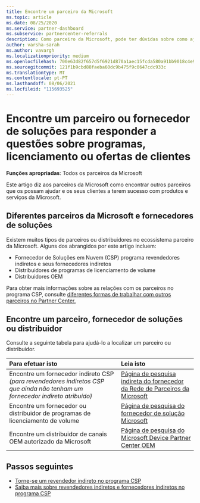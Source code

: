 ```yaml
---
title: Encontre um parceiro da Microsoft
ms.topic: article
ms.date: 08/25/2020
ms.service: partner-dashboard
ms.subservice: partnercenter-referrals
description: Como parceiro da Microsoft, pode ter dúvidas sobre como ajudar os seus clientes ou programas específicos. Encontre outros parceiros que possam ajudar.
author: varsha-sarah
ms.author: vavargh
ms.localizationpriority: medium
ms.openlocfilehash: 700e63d82f657d5f6921d870a1aec15fcda580a91bb9018c4e9261e6b2f92bd7
ms.sourcegitcommit: 121f1b9cbd88faeba60dc9b475f9c0647cdc933c
ms.translationtype: MT
ms.contentlocale: pt-PT
ms.lasthandoff: 08/06/2021
ms.locfileid: "115693525"
---
```

# <a name="find-a-partner-or-solution-provider-to-answer-questions-about-programs-licensing-or-customer-deals"></a>Encontre um parceiro ou fornecedor de soluções para responder a questões sobre programas, licenciamento ou ofertas de clientes 

**Funções apropriadas**: Todos os parceiros da Microsoft

Este artigo diz aos parceiros da Microsoft como encontrar outros parceiros que os possam ajudar e os seus clientes a terem sucesso com produtos e serviços da Microsoft.

## <a name="different-microsoft-partners-and-solution-providers"></a>Diferentes parceiros da Microsoft e fornecedores de soluções

Existem muitos tipos de parceiros ou distribuidores no ecossistema parceiro da Microsoft. Alguns dos abrangidos por este artigo incluem:

- Fornecedor de Soluções em Nuvem (CSP) programa revendedores indiretos e seus fornecedores indiretos
- Distribuidores de programas de licenciamento de volume
- Distribuidores OEM

Para obter mais informações sobre as relações com os parceiros no programa CSP, consulte [diferentes formas de trabalhar com outros parceiros no Partner Center.](work-with-other-partners.md)

## <a name="find-a-partner-solution-provider-or-distributor"></a>Encontre um parceiro, fornecedor de soluções ou distribuidor

Consulte a seguinte tabela para ajudá-lo a localizar um parceiro ou distribuidor.

|Para efetuar isto  | Leia isto  |
|:------------------|:--------------- |
|Encontre um fornecedor indireto CSP *(para revendedores indiretos CSP que ainda não tenham um fornecedor indireto atribuído)* | [Página de pesquisa indireta do fornecedor da Rede de Parceiros da Microsoft](https://partner.microsoft.com/membership/cloud-solution-provider/find-a-provider)  |
|Encontre um fornecedor ou distribuidor de programas de licenciamento de volume  | [Página de pesquisa do fornecedor de solução Microsoft](https://www.microsoft.com/solution-providers/home)  |
|Encontre um distribuidor de canais OEM autorizado da Microsoft  | [Página de pesquisa do Microsoft Device Partner Center OEM](https://devicepartner.microsoft.com/connect/distributor)  |

## <a name="next-steps"></a>Passos seguintes

- [Torne-se um revendedor indireto no programa CSP](https://partner.microsoft.com/licensing)
- [Saiba mais sobre revendedores indiretos e fornecedores indiretos no programa CSP](work-with-other-partners.md)